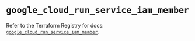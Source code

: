 # `google_cloud_run_service_iam_member`

Refer to the Terraform Registry for docs: [`google_cloud_run_service_iam_member`](https://registry.terraform.io/providers/hashicorp/google/5.18.0/docs/resources/cloud_run_service_iam_member).
